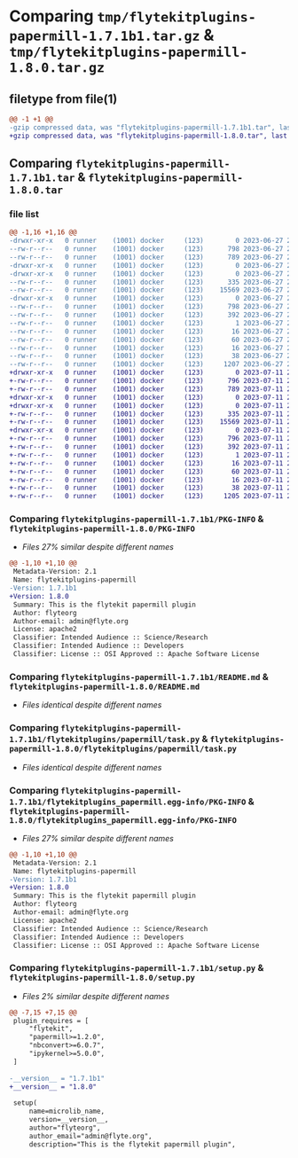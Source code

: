 # Comparing `tmp/flytekitplugins-papermill-1.7.1b1.tar.gz` & `tmp/flytekitplugins-papermill-1.8.0.tar.gz`

## filetype from file(1)

```diff
@@ -1 +1 @@
-gzip compressed data, was "flytekitplugins-papermill-1.7.1b1.tar", last modified: Tue Jun 27 22:00:59 2023, max compression
+gzip compressed data, was "flytekitplugins-papermill-1.8.0.tar", last modified: Tue Jul 11 22:07:23 2023, max compression
```

## Comparing `flytekitplugins-papermill-1.7.1b1.tar` & `flytekitplugins-papermill-1.8.0.tar`

### file list

```diff
@@ -1,16 +1,16 @@
-drwxr-xr-x   0 runner    (1001) docker     (123)        0 2023-06-27 22:00:59.420739 flytekitplugins-papermill-1.7.1b1/
--rw-r--r--   0 runner    (1001) docker     (123)      798 2023-06-27 22:00:59.420739 flytekitplugins-papermill-1.7.1b1/PKG-INFO
--rw-r--r--   0 runner    (1001) docker     (123)      789 2023-06-27 22:00:35.000000 flytekitplugins-papermill-1.7.1b1/README.md
-drwxr-xr-x   0 runner    (1001) docker     (123)        0 2023-06-27 22:00:59.420739 flytekitplugins-papermill-1.7.1b1/flytekitplugins/
-drwxr-xr-x   0 runner    (1001) docker     (123)        0 2023-06-27 22:00:59.420739 flytekitplugins-papermill-1.7.1b1/flytekitplugins/papermill/
--rw-r--r--   0 runner    (1001) docker     (123)      335 2023-06-27 22:00:35.000000 flytekitplugins-papermill-1.7.1b1/flytekitplugins/papermill/__init__.py
--rw-r--r--   0 runner    (1001) docker     (123)    15569 2023-06-27 22:00:35.000000 flytekitplugins-papermill-1.7.1b1/flytekitplugins/papermill/task.py
-drwxr-xr-x   0 runner    (1001) docker     (123)        0 2023-06-27 22:00:59.420739 flytekitplugins-papermill-1.7.1b1/flytekitplugins_papermill.egg-info/
--rw-r--r--   0 runner    (1001) docker     (123)      798 2023-06-27 22:00:59.000000 flytekitplugins-papermill-1.7.1b1/flytekitplugins_papermill.egg-info/PKG-INFO
--rw-r--r--   0 runner    (1001) docker     (123)      392 2023-06-27 22:00:59.000000 flytekitplugins-papermill-1.7.1b1/flytekitplugins_papermill.egg-info/SOURCES.txt
--rw-r--r--   0 runner    (1001) docker     (123)        1 2023-06-27 22:00:59.000000 flytekitplugins-papermill-1.7.1b1/flytekitplugins_papermill.egg-info/dependency_links.txt
--rw-r--r--   0 runner    (1001) docker     (123)       16 2023-06-27 22:00:59.000000 flytekitplugins-papermill-1.7.1b1/flytekitplugins_papermill.egg-info/namespace_packages.txt
--rw-r--r--   0 runner    (1001) docker     (123)       60 2023-06-27 22:00:59.000000 flytekitplugins-papermill-1.7.1b1/flytekitplugins_papermill.egg-info/requires.txt
--rw-r--r--   0 runner    (1001) docker     (123)       16 2023-06-27 22:00:59.000000 flytekitplugins-papermill-1.7.1b1/flytekitplugins_papermill.egg-info/top_level.txt
--rw-r--r--   0 runner    (1001) docker     (123)       38 2023-06-27 22:00:59.420739 flytekitplugins-papermill-1.7.1b1/setup.cfg
--rw-r--r--   0 runner    (1001) docker     (123)     1207 2023-06-27 22:00:50.000000 flytekitplugins-papermill-1.7.1b1/setup.py
+drwxr-xr-x   0 runner    (1001) docker     (123)        0 2023-07-11 22:07:23.955747 flytekitplugins-papermill-1.8.0/
+-rw-r--r--   0 runner    (1001) docker     (123)      796 2023-07-11 22:07:23.951747 flytekitplugins-papermill-1.8.0/PKG-INFO
+-rw-r--r--   0 runner    (1001) docker     (123)      789 2023-07-11 22:06:52.000000 flytekitplugins-papermill-1.8.0/README.md
+drwxr-xr-x   0 runner    (1001) docker     (123)        0 2023-07-11 22:07:23.951747 flytekitplugins-papermill-1.8.0/flytekitplugins/
+drwxr-xr-x   0 runner    (1001) docker     (123)        0 2023-07-11 22:07:23.951747 flytekitplugins-papermill-1.8.0/flytekitplugins/papermill/
+-rw-r--r--   0 runner    (1001) docker     (123)      335 2023-07-11 22:06:52.000000 flytekitplugins-papermill-1.8.0/flytekitplugins/papermill/__init__.py
+-rw-r--r--   0 runner    (1001) docker     (123)    15569 2023-07-11 22:06:52.000000 flytekitplugins-papermill-1.8.0/flytekitplugins/papermill/task.py
+drwxr-xr-x   0 runner    (1001) docker     (123)        0 2023-07-11 22:07:23.951747 flytekitplugins-papermill-1.8.0/flytekitplugins_papermill.egg-info/
+-rw-r--r--   0 runner    (1001) docker     (123)      796 2023-07-11 22:07:23.000000 flytekitplugins-papermill-1.8.0/flytekitplugins_papermill.egg-info/PKG-INFO
+-rw-r--r--   0 runner    (1001) docker     (123)      392 2023-07-11 22:07:23.000000 flytekitplugins-papermill-1.8.0/flytekitplugins_papermill.egg-info/SOURCES.txt
+-rw-r--r--   0 runner    (1001) docker     (123)        1 2023-07-11 22:07:23.000000 flytekitplugins-papermill-1.8.0/flytekitplugins_papermill.egg-info/dependency_links.txt
+-rw-r--r--   0 runner    (1001) docker     (123)       16 2023-07-11 22:07:23.000000 flytekitplugins-papermill-1.8.0/flytekitplugins_papermill.egg-info/namespace_packages.txt
+-rw-r--r--   0 runner    (1001) docker     (123)       60 2023-07-11 22:07:23.000000 flytekitplugins-papermill-1.8.0/flytekitplugins_papermill.egg-info/requires.txt
+-rw-r--r--   0 runner    (1001) docker     (123)       16 2023-07-11 22:07:23.000000 flytekitplugins-papermill-1.8.0/flytekitplugins_papermill.egg-info/top_level.txt
+-rw-r--r--   0 runner    (1001) docker     (123)       38 2023-07-11 22:07:23.955747 flytekitplugins-papermill-1.8.0/setup.cfg
+-rw-r--r--   0 runner    (1001) docker     (123)     1205 2023-07-11 22:07:11.000000 flytekitplugins-papermill-1.8.0/setup.py
```

### Comparing `flytekitplugins-papermill-1.7.1b1/PKG-INFO` & `flytekitplugins-papermill-1.8.0/PKG-INFO`

 * *Files 27% similar despite different names*

```diff
@@ -1,10 +1,10 @@
 Metadata-Version: 2.1
 Name: flytekitplugins-papermill
-Version: 1.7.1b1
+Version: 1.8.0
 Summary: This is the flytekit papermill plugin
 Author: flyteorg
 Author-email: admin@flyte.org
 License: apache2
 Classifier: Intended Audience :: Science/Research
 Classifier: Intended Audience :: Developers
 Classifier: License :: OSI Approved :: Apache Software License
```

### Comparing `flytekitplugins-papermill-1.7.1b1/README.md` & `flytekitplugins-papermill-1.8.0/README.md`

 * *Files identical despite different names*

### Comparing `flytekitplugins-papermill-1.7.1b1/flytekitplugins/papermill/task.py` & `flytekitplugins-papermill-1.8.0/flytekitplugins/papermill/task.py`

 * *Files identical despite different names*

### Comparing `flytekitplugins-papermill-1.7.1b1/flytekitplugins_papermill.egg-info/PKG-INFO` & `flytekitplugins-papermill-1.8.0/flytekitplugins_papermill.egg-info/PKG-INFO`

 * *Files 27% similar despite different names*

```diff
@@ -1,10 +1,10 @@
 Metadata-Version: 2.1
 Name: flytekitplugins-papermill
-Version: 1.7.1b1
+Version: 1.8.0
 Summary: This is the flytekit papermill plugin
 Author: flyteorg
 Author-email: admin@flyte.org
 License: apache2
 Classifier: Intended Audience :: Science/Research
 Classifier: Intended Audience :: Developers
 Classifier: License :: OSI Approved :: Apache Software License
```

### Comparing `flytekitplugins-papermill-1.7.1b1/setup.py` & `flytekitplugins-papermill-1.8.0/setup.py`

 * *Files 2% similar despite different names*

```diff
@@ -7,15 +7,15 @@
 plugin_requires = [
     "flytekit",
     "papermill>=1.2.0",
     "nbconvert>=6.0.7",
     "ipykernel>=5.0.0",
 ]
 
-__version__ = "1.7.1b1"
+__version__ = "1.8.0"
 
 setup(
     name=microlib_name,
     version=__version__,
     author="flyteorg",
     author_email="admin@flyte.org",
     description="This is the flytekit papermill plugin",
```

